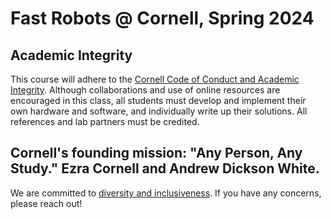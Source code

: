# Fast Robots @ Cornell, Spring 2024

## Academic Integrity

This course will adhere to the [Cornell Code of Conduct and Academic Integrity](https://theuniversityfaculty.cornell.edu/academic-integrity/code-of-academic-integrity/). 
Although collaborations and use of online resources are encouraged in this class, all students must develop and implement their own hardware and software, and individually write up their solutions. All references and lab partners must be credited. 

## Cornell's founding mission: "Any Person, Any Study." Ezra Cornell and Andrew Dickson White.

We are committed to [diversity and inclusiveness](https://diversity.cornell.edu/). If you have any concerns, please reach out! 
 
